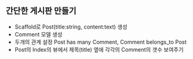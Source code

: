 ## 간단한 게시판 만들기
 - Scaffold로 Post(title:string, content:text) 생성
 - Comment 모델 생성
 - 두개의 관계 설정 Post has many Comment,
   Comment belongs_to Post
 - Post의 Index의 뷰에서 제목(title) 옆에 각각의 Comment의 갯수 보여주기
